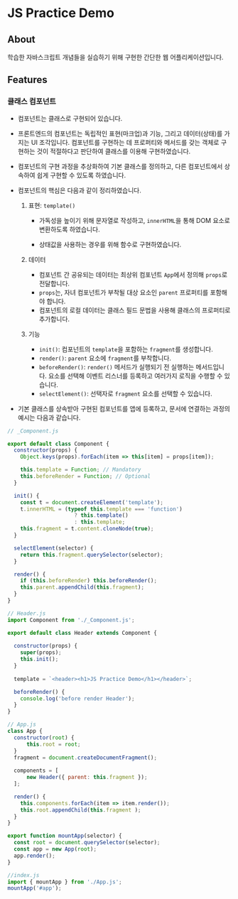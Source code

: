 # JS Practice Demo

## About
학습한 자바스크립트 개념들을 실습하기 위해 구현한 간단한 웹 어플리케이션입니다.



## Features

### 클래스 컴포넌트

- 컴포넌트는 클래스로 구현되어 있습니다.
- 프론트엔드의 컴포넌트는 독립적인 표현(마크업)과 기능, 그리고 데이터(상태)를 가지는 UI 조각입니다. 컴포넌트를 구현하는 데 프로퍼티와 메서드를 갖는 객체로 구현하는 것이 적절하다고 판단하여 클래스를 이용해 구현하였습니다.
- 컴포넌트의 구현 과정을 추상화하여 기본 클래스를 정의하고,  다른 컴포넌트에서 상속하여 쉽게 구현할 수 있도록 하였습니다.

- 컴포넌트의 핵심은 다음과 같이 정리하였습니다.

  1. 표현: `template()`

     - 가독성을 높이기 위해 문자열로 작성하고, `innerHTML`을 통해 DOM 요소로 변환하도록 하였습니다.

     - 상태값을 사용하는 경우를 위해 함수로 구현하였습니다.

       

  2. 데이터

     - 컴포넌트 간 공유되는 데이터는 최상위 컴포넌트 `App`에서 정의해 `props`로 전달합니다.
     - `props`는, 자녀 컴포넌트가 부착될 대상 요소인 `parent` 프로퍼티를 포함해야 합니다.
     - 컴포넌트의 로컬 데이터는 클래스 필드 문법을 사용해 클래스의 프로퍼티로 추가합니다.
       

  3. 기능

     - `init()`: 컴포넌트의 `template`을 포함하는 `fragment`를 생성합니다.
     - `render()`: `parent` 요소에 `fragment`를 부착합니다. 
     - `beforeRender()`: `render()` 메서드가 실행되기 전 실행하는 메서드입니다.
                                             요소를 선택해 이벤트 리스너를 등록하고 여러가지 로직을 수행할 수 있습니다.
     - `selectElement()`: 선택자로 `fragment` 요소를 선택할 수 있습니다. 

- 기본 클래스를 상속받아 구현된 컴포넌트를 앱에 등록하고, 문서에 연결하는 과정의 예시는 다음과 같습니다.

``` js
// _Component.js

export default class Component {
  constructor(props) {
    Object.keys(props).forEach(item => this[item] = props[item]);

    this.template = Function; // Mandatory
    this.beforeRender = Function; // Optional
  }

  init() {
    const t = document.createElement('template');
    t.innerHTML = (typeof this.template === 'function')
                     ? this.template()
                     : this.template;
    this.fragment = t.content.cloneNode(true);
  }

  selectElement(selector) {
    return this.fragment.querySelector(selector);
  }

  render() {
    if (this.beforeRender) this.beforeRender();
    this.parent.appendChild(this.fragment);
  }
}

// Header.js
import Component from './_Component.js';

export default class Header extends Component {
  
  constructor(props) {
    super(props);
    this.init();
  }
    
  template = `<header><h1>JS Practice Demo</h1></header>`;

  beforeRender() {
    console.log('before render Header');
  }
}

// App.js
class App {
  constructor(root) {
      this.root = root;
  }
  fragment = document.createDocumentFragment();
    
  components = [
      new Header({ parent: this.fragment });
  ];

  render() {
	this.components.forEach(item => item.render());
    this.root.appendChild(this.fragment );
  }
}

export function mountApp(selector) {
  const root = document.querySelector(selector);
  const app = new App(root);
  app.render();
}

//index.js
import { mountApp } from './App.js';
mountApp('#app');
```



